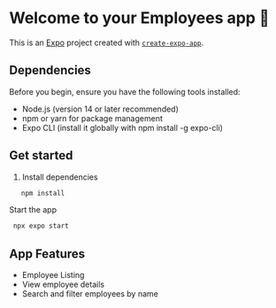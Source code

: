 # Welcome to your Employees app 👋

This is an [Expo](https://expo.dev) project created with [`create-expo-app`](https://www.npmjs.com/package/create-expo-app).

## Dependencies

Before you begin, ensure you have the following tools installed:

- Node.js (version 14 or later recommended)
- npm or yarn for package management
- Expo CLI (install it globally with npm install -g expo-cli)

## Get started

1. Install dependencies

```bash
   npm install
```

Start the app

   ```bash
    npx expo start
   ```

## App Features

- Employee Listing
- View employee details
- Search and filter employees by name
